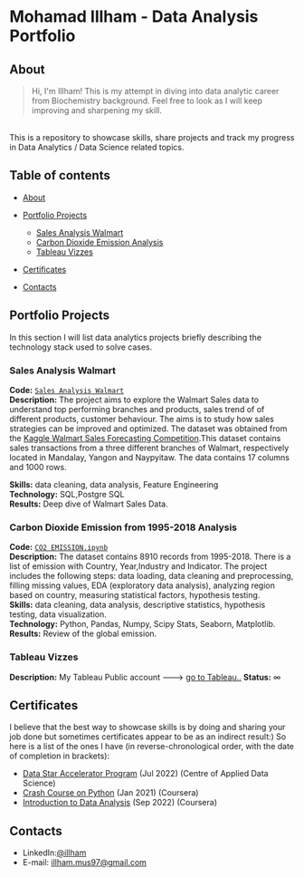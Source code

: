 # Mohamad Illham - Data Analysis Portfolio 

## About
>Hi, I'm Illham! This is my attempt in diving into data analytic career from Biochemistry background. Feel free to look as I will keep improving and sharpening my skill.

<br>
This is a repository to showcase skills, share projects and track my progress in Data Analytics / Data Science related topics.  
<br>

## Table of contents
- [About](#about)
- [Portfolio Projects](#portfolio-projects)
  + [Sales Analysis Walmart](#Sales-Analysis-Walmart)
  + [Carbon Dioxide Emission Analysis](#Carbon-Dioxide-Emission-from-1995-2018-Analysis)
  + [Tableau Vizzes](#tableau-vizzes)
-  [Certificates](#certificates)
	

- [Contacts](#contacts)

## Portfolio Projects
In this section I will list data analytics projects briefly describing the technology stack used to solve cases.

### Sales Analysis Walmart
**Code:** [`Sales Analysis Walmart`](https://github.com/gexplode27/Repository/blob/main/Sales%20Analysis%20Walmart/Sales%20Analysis%20Walmart.sql)    
**Description:** The project aims to explore the Walmart Sales data to understand top performing branches and products, sales trend of of different products, customer behaviour. The aims is to study how sales strategies can be improved and optimized. The dataset was obtained from the [Kaggle Walmart Sales Forecasting Competition](https://www.kaggle.com/c/walmart-recruiting-store-sales-forecasting).This dataset contains sales transactions from a three different branches of Walmart, respectively located in Mandalay, Yangon and Naypyitaw. The data contains 17 columns and 1000 rows.

**Skills:** data cleaning, data analysis, Feature Engineering  
**Technology:** SQL,Postgre SQL  
**Results:** Deep dive of Walmart Sales Data.  

### Carbon Dioxide Emission from 1995-2018 Analysis
**Code:** [`CO2 EMISSION.ipynb`](https://github.com/gexplode27/Repository/blob/main/Emission%20Analysis/CO2%20EMISSION.ipynb)   
**Description:** The dataset contains 8910 records from 1995-2018. There is a list of emission with Country, Year,Industry and Indicator. The project includes the following steps: data loading, data cleaning and preprocessing, filling missing values, EDA (exploratory data analysis), analyzing region based on country, measuring statistical factors, hypothesis testing.  
**Skills:** data cleaning, data analysis, descriptive statistics, hypothesis testing, data visualization.  
**Technology:** Python, Pandas, Numpy, Scipy Stats, Seaborn, Matplotlib.  
**Results:** Review of the global emission.  


### Tableau Vizzes
**Description:** My Tableau Public account ---> [go to Tableau..](https://public.tableau.com/app/profile/lahm8055/) 
**Status:** ∞ 

## Certificates
I believe that the best way to showcase skills is by doing and sharing your job done but sometimes certificates appear to be as an indirect result:) So here is a list of the ones I have (in reverse-chronological order, with the date of completion in brackets):
- [Data Star Accelerator Program](https://drive.google.com/file/d/13z5tUFKTJUG2wylXxXEh6PoKj4PCCxGo/view?usp=sharing) (Jul 2022) (Centre of Applied Data Science)
- [Crash Course on Python](https://drive.google.com/file/d/1QWB4E76sjlbJMAZZI80ZDJTDPR5hUmE-/view?usp=sharing) (Jan 2021) (Coursera)
- [Introduction to Data Analysis](https://drive.google.com/file/d/1Rm2Y1IT_EP764BfrpAToy2JpIhBNylri/view?usp=sharing) (Sep 2022) (Coursera)


## Contacts
- LinkedIn:[@illham](https://www.linkedin.com/in/mohdillham)
- E-mail: illham.mus97@gmail.com





  

